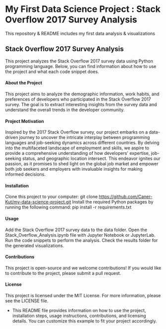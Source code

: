 # My First Data Science Project : Stack Overflow 2017 Survey Analysis
This repository & README includes my first data analysis &amp; visualizations

## Stack Overflow 2017 Survey Analysis
This project analyzes the Stack Overflow 2017 survey data using Python programming language. Below, you can find information about how to use the project and what each code snippet does.

#### About the Project
This project aims to analyze the demographic information, work habits, and preferences of developers who participated in the Stack Overflow 2017 survey. 
The goal is to extract interesting insights from the survey data and understand the overall trends in the developer community.

#### Project Motivation
Inspired by the 2017 Stack Overflow survey, our project embarks on a data-driven journey to uncover the intricate interplay between programming languages and job-seeking dynamics across different countries. By delving into the multifaceted landscape of employment and skills, we aspire to provide a comprehensive understanding of how developers' expertise, job-seeking status, and geographic location intersect. This endeavor ignites our passion, as it promises to shed light on the global job market and empower both job seekers and employers with invaluable insights for making informed decisions.

#### Installation
Clone this project to your computer: git clone https://github.com/Caner-Kut/my-data-science-project.git
Install the required Python packages by running the following command: pip install -r requirements.txt
#### Usage
Add the Stack Overflow 2017 survey data to the data folder.
Open the Stack_Overflow_Analysis.ipynb file with Jupyter Notebook or JupyterLab.
Run the code snippets to perform the analysis.
Check the results folder for the generated visualizations.
#### Contributions
This project is open-source and we welcome contributions! If you would like to contribute to the project, please submit a pull request.

#### License
This project is licensed under the MIT License. For more information, please see the LICENSE file.

* This README file provides information on how to use the project, installation steps, usage instructions, contributions, and licensing details. You can customize this example to fit your project accordingly.


